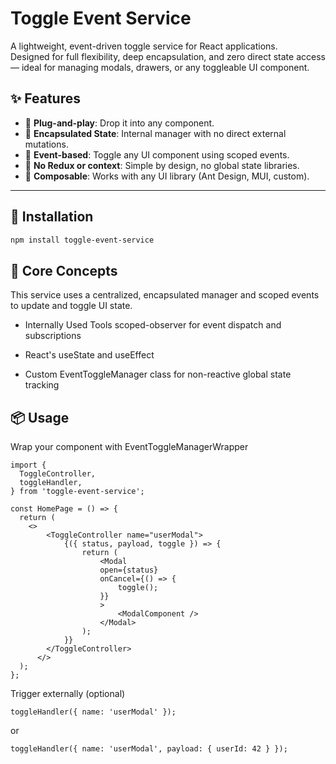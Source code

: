 # Toggle Event Service

A lightweight, event-driven toggle service for React applications.  
Designed for full flexibility, deep encapsulation, and zero direct state access — ideal for managing modals, drawers, or any toggleable UI component.

## ✨ Features

- 🔌 **Plug-and-play**: Drop it into any component.
- 🎯 **Encapsulated State**: Internal manager with no direct external mutations.
- 📡 **Event-based**: Toggle any UI component using scoped events.
- 🚫 **No Redux or context**: Simple by design, no global state libraries.
- 🧩 **Composable**: Works with any UI library (Ant Design, MUI, custom).

---

## 🚀 Installation

```bash
npm install toggle-event-service
```

## 🧠 Core Concepts

This service uses a centralized, encapsulated manager and scoped events to update and toggle UI state.

- Internally Used Tools scoped-observer for event dispatch and subscriptions

- React's useState and useEffect

- Custom EventToggleManager class for non-reactive global state tracking

## 📦 Usage

Wrap your component with EventToggleManagerWrapper

```
import {
  ToggleController,
  toggleHandler,
} from 'toggle-event-service';

const HomePage = () => {
  return (
    <>
        <ToggleController name="userModal">
            {({ status, payload, toggle }) => {
                return (
                    <Modal
                    open={status}
                    onCancel={() => {
                        toggle();
                    }}
                    >
                        <ModalComponent />
                    </Modal>
                );
            }}
        </ToggleController>
      </>
  );
};
```

Trigger externally (optional)

```
toggleHandler({ name: 'userModal' });
```

or

```
toggleHandler({ name: 'userModal', payload: { userId: 42 } });
```
